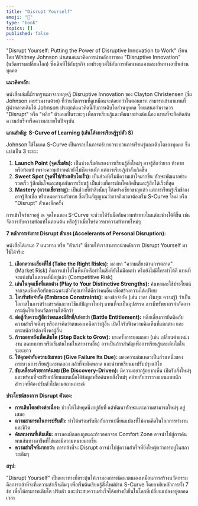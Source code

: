 ```yaml
---
title: "Disrupt Yourself"
emoji: "💬"
type: "book"
topics: []
published: false
---
```


"Disrupt Yourself: Putting the Power of Disruptive Innovation to Work" เขียนโดย Whitney Johnson นำเสนอแนวคิดการนำหลักการของ "Disruptive Innovation" (นวัตกรรมเปลี่ยนโลก) ซึ่งเดิมทีใช้กับธุรกิจ มาประยุกต์ใช้กับการพัฒนาตนเองและเส้นทางอาชีพส่วนบุคคล

**แนวคิดหลัก:**

หนังสือเล่มนี้มีรากฐานมาจากทฤษฎี Disruptive Innovation ของ Clayton Christensen (ซึ่ง Johnson เคยร่วมงานด้วย) ที่ว่านวัตกรรมที่ดูเหมือนจะด้อยกว่าในตอนแรก สามารถเข้ามาแทนที่ผู้นำตลาดเดิมได้ Johnson ประยุกต์แนวคิดนี้กับการเติบโตส่วนบุคคล โดยเสนอว่าเราควร "Disrupt" หรือ "พลิก" ตัวเองเป็นระยะๆ เพื่อการเรียนรู้และพัฒนาอย่างต่อเนื่อง แทนที่จะยึดติดกับความสำเร็จหรือความสบายในปัจจุบัน

**แกนสำคัญ: S-Curve of Learning (เส้นโค้งการเรียนรู้รูปตัว S)**

Johnson ใช้โมเดล S-Curve เป็นกรอบในการอธิบายกระบวนการเรียนรู้และเติบโตของบุคคล ซึ่งแบ่งเป็น 3 ระยะ:

1.  **Launch Point (จุดเริ่มต้น):** เป็นช่วงเริ่มต้นของการเรียนรู้สิ่งใหม่ๆ อาจรู้สึกว่ายาก ท้าทาย หรือท้อแท้ เพราะความก้าวหน้ายังไม่ชัดเจนนัก แต่การเรียนรู้กำลังเกิดขึ้น
2.  **Sweet Spot (จุดที่ใช่/ช่วงเติบโตเร็ว):** เป็นช่วงที่เริ่มมีความเข้าใจมากขึ้น ทักษะพัฒนาอย่างรวดเร็ว รู้สึกมั่นใจและสนุกกับการเรียนรู้ เป็นช่วงที่การเติบโตเกิดขึ้นและรู้สึกได้เร็วที่สุด
3.  **Mastery (ความเชี่ยวชาญ):** เป็นช่วงที่ทำสิ่งนั้นๆ ได้อย่างเชี่ยวชาญแล้ว แต่การเรียนรู้เริ่มช้าลง อาจรู้สึกเบื่อ หรือหมดความท้าทาย ซึ่งเป็นสัญญาณว่าอาจถึงเวลาต้องเริ่ม S-Curve ใหม่ หรือ "Disrupt" ตัวเองอีกครั้ง

การเข้าใจว่าเราอยู่ ณ จุดไหนของ S-Curve จะช่วยให้รับมือกับความท้าทายในแต่ละช่วงได้ดีขึ้น เช่น จัดการกับความท้อแท้ในตอนต้น หรือรู้ว่าเมื่อไหร่ควรหาความท้าทายใหม่ๆ

**7 หลักการเร่งการ Disrupt ตัวเอง (Accelerants of Personal Disruption):**

หนังสือได้เสนอ 7 แนวทาง หรือ "ตัวเร่ง" ที่ช่วยให้เราสามารถนำหลักการ Disrupt Yourself มาใช้ได้จริง:

1.  **เลือกความเสี่ยงที่ใช่ (Take the Right Risks):** มองหา "ความเสี่ยงด้านการตลาด" (Market Risk) คือการเข้าไปในพื้นที่หรือทำในสิ่งที่ยังไม่มีคนทำ หรือยังไม่มีใครทำได้ดี แทนที่จะแข่งขันในตลาดที่มีอยู่แล้ว (Competitive Risk)
2.  **เล่นในจุดแข็งที่แตกต่าง (Play to Your Distinctive Strengths):** ค้นหาและใช้ประโยชน์จากจุดแข็งหรือทักษะเฉพาะตัวที่คุณทำได้ดีกว่าคนอื่น เพื่อสร้างความได้เปรียบ
3.  **โอบรับข้อจำกัด (Embrace Constraints):** มองข้อจำกัด (เช่น เวลา เงินทุน ความรู้) ว่าเป็นโอกาสในการสร้างสรรค์และหาวิธีแก้ปัญหาใหม่ๆ แทนที่จะเป็นอุปสรรค การมีทรัพยากรจำกัดอาจกระตุ้นให้เกิดนวัตกรรมได้ดีกว่า
4.  **ต่อสู้กับความรู้สึกว่าตนเองมีสิทธิ์/เก่งกว่า (Battle Entitlement):** หลีกเลี่ยงการยึดติดกับความสำเร็จเดิมๆ หรือการคิดว่าตนเองเหนือกว่าผู้อื่น เปิดใจรับฟังความคิดเห็นที่แตกต่าง และตระหนักว่าต้องพึ่งพาผู้อื่น
5.  **ก้าวถอยหลังเพื่อเติบโต (Step Back to Grow):** บางครั้งการยอมถอย (เช่น เปลี่ยนตำแหน่งงาน ลดบทบาท หรือเริ่มต้นใหม่ในสายงานอื่น) อาจเป็นก้าวสำคัญเพื่อการเรียนรู้และเติบโตในระยะยาว
6.  **ให้คุณค่ากับความล้มเหลว (Give Failure Its Due):** มองความล้มเหลวเป็นส่วนหนึ่งของกระบวนการเรียนรู้และทดลอง กล้าที่จะผิดพลาด และนำบทเรียนมาปรับปรุงแก้ไข
7.  **ขับเคลื่อนด้วยการค้นพบ (Be Discovery-Driven):** มีความอยากรู้อยากเห็น เปิดรับสิ่งใหม่ๆ และพร้อมที่จะปรับเปลี่ยนแผนเมื่อได้ข้อมูลหรือค้นพบสิ่งใหม่ๆ คล้ายกับการวางแผนแบบนักสำรวจที่ต้องปรับตัวไปตามสถานการณ์

**ประโยชน์ของการ Disrupt ตัวเอง:**

*   **การเติบโตอย่างต่อเนื่อง:** ช่วยให้ไม่หยุดนิ่งอยู่กับที่ แต่พัฒนาทักษะและความสามารถใหม่ๆ อยู่เสมอ
*   **ความสามารถในการปรับตัว:** ทำให้พร้อมรับมือกับการเปลี่ยนแปลงที่ไม่คาดคิดในโลกการทำงานและชีวิต
*   **ค้นพบงานที่เติมเต็ม:** การลองผิดลองถูกและก้าวออกจาก Comfort Zone อาจนำไปสู่การค้นพบเส้นทางอาชีพที่ใช่และมีความหมายมากขึ้น
*   **ความสำเร็จที่มากกว่า:** การกล้าที่จะ Disrupt อาจนำไปสู่ความสำเร็จที่ยิ่งใหญ่กว่าการอยู่ในสภาวะเดิมๆ

**สรุป:**

"Disrupt Yourself" เป็นแนวทางที่กระตุ้นให้เรามองการพัฒนาตนเองเหมือนการสร้างนวัตกรรม คือการกล้าที่จะทิ้งความสำเร็จเดิมๆ เพื่อเริ่มต้นเรียนรู้สิ่งใหม่ผ่าน S-Curve โดยอาศัยหลักการทั้ง 7 ข้อ เพื่อให้สามารถเติบโต ปรับตัว และประสบความสำเร็จได้อย่างยั่งยืนในโลกที่เปลี่ยนแปลงอยู่ตลอดเวลา